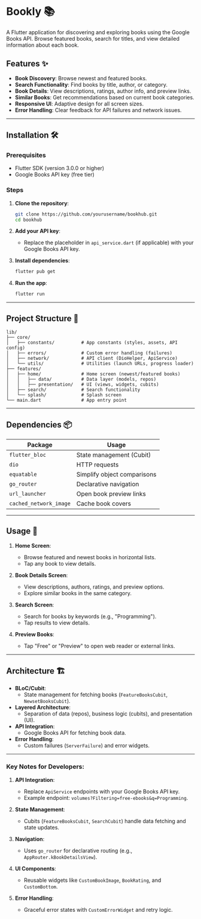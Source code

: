 # Bookly 📚

A Flutter application for discovering and exploring books using the Google Books API. Browse featured books, search for titles, and view detailed information about each book.

## Features ✨
- **Book Discovery**: Browse newest and featured books.
- **Search Functionality**: Find books by title, author, or category.
- **Book Details**: View descriptions, ratings, author info, and preview links.
- **Similar Books**: Get recommendations based on current book categories.
- **Responsive UI**: Adaptive design for all screen sizes.
- **Error Handling**: Clear feedback for API failures and network issues.

---

## Installation 🛠️

### Prerequisites
- Flutter SDK (version 3.0.0 or higher)
- Google Books API key (free tier)

### Steps
1. **Clone the repository**:
   ```bash
   git clone https://github.com/yourusername/bookhub.git
   cd bookhub
   ```

2. **Add your API key**:
   - Replace the placeholder in `api_service.dart` (if applicable) with your Google Books API key.

3. **Install dependencies**:
   ```bash
   flutter pub get
   ```

4. **Run the app**:
   ```bash
   flutter run
   ```

---

## Project Structure 📁

```
lib/
├── core/
│   ├── constants/          # App constants (styles, assets, API config)
│   ├── errors/             # Custom error handling (failures)
│   ├── network/            # API client (DioHelper, ApiService)
│   └── utils/              # Utilities (launch URLs, progress loader)
├── features/
│   ├── home/               # Home screen (newest/featured books)
│   │   ├── data/           # Data layer (models, repos)
│   │   ├── presentation/   # UI (views, widgets, cubits)
│   ├── search/             # Search functionality
│   └── splash/             # Splash screen
└── main.dart               # App entry point
```

---

## Dependencies 📦

| Package              | Usage                                  |
|----------------------|----------------------------------------|
| `flutter_bloc`       | State management (Cubit)               |
| `dio`                | HTTP requests                          |
| `equatable`          | Simplify object comparisons            |
| `go_router`          | Declarative navigation                 |
| `url_launcher`       | Open book preview links                |
| `cached_network_image`| Cache book covers                     |

---

## Usage 📱

1. **Home Screen**:  
   - Browse featured and newest books in horizontal lists.
   - Tap any book to view details.

2. **Book Details Screen**:  
   - View descriptions, authors, ratings, and preview options.
   - Explore similar books in the same category.

3. **Search Screen**:  
   - Search for books by keywords (e.g., "Programming").
   - Tap results to view details.

4. **Preview Books**:  
   - Tap "Free" or "Preview" to open web reader or external links.

---

## Architecture 🏗️

- **BLoC/Cubit**:  
  - State management for fetching books (`FeatureBooksCubit`, `NewsetBooksCubit`).
- **Layered Architecture**:  
  - Separation of data (repos), business logic (cubits), and presentation (UI).
- **API Integration**:  
  - Google Books API for fetching book data.
- **Error Handling**:  
  - Custom failures (`ServerFailure`) and error widgets.

---

### Key Notes for Developers:
1. **API Integration**:  
   - Replace `ApiService` endpoints with your Google Books API key.
   - Example endpoint: `volumes?Filtering=free-ebooks&q=Programming`.

2. **State Management**:  
   - Cubits (`FeatureBooksCubit`, `SearchCubit`) handle data fetching and state updates.

3. **Navigation**:  
   - Uses `go_router` for declarative routing (e.g., `AppRouter.kBookDetailsView`).

4. **UI Components**:  
   - Reusable widgets like `CustomBookImage`, `BookRating`, and `CustomBottom`.

5. **Error Handling**:  
   - Graceful error states with `CustomErrorWidget` and retry logic.
